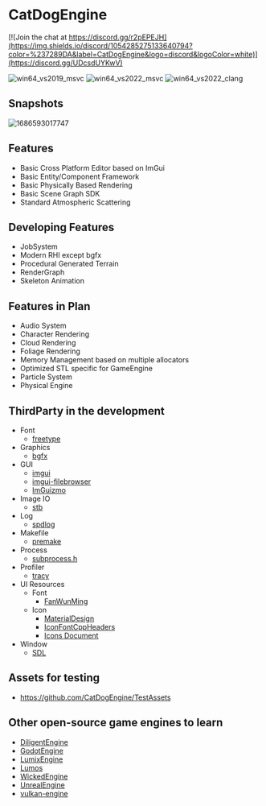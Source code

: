 # CatDogEngine

[![Join the chat at https://discord.gg/r2pEPEJH](https://img.shields.io/discord/1054285275133640794?color=%237289DA&label=CatDogEngine&logo=discord&logoColor=white)](https://discord.gg/UDcsdUYKwV)

![win64_vs2019_msvc](https://github.com/CatDogEngine/CatDogEngine/actions/workflows/win64_vs2019_msvc.yml/badge.svg?branch=main)
![win64_vs2022_msvc](https://github.com/CatDogEngine/CatDogEngine/actions/workflows/win64_vs2022_msvc.yml/badge.svg?branch=main)
![win64_vs2022_clang](https://github.com/CatDogEngine/CatDogEngine/actions/workflows/win64_vs2022_clang.yml/badge.svg?branch=main)

## Snapshots

![1686593017747](https://github.com/CatDogEngine/CatDogEngine/assets/75730859/8836be81-3358-42c8-a922-78c6b5001130)

## Features

* Basic Cross Platform Editor based on ImGui
* Basic Entity/Component Framework
* Basic Physically Based Rendering
* Basic Scene Graph SDK
* Standard Atmospheric Scattering

## Developing Features

* JobSystem
* Modern RHI except bgfx
* Procedural Generated Terrain
* RenderGraph
* Skeleton Animation

## Features in Plan

* Audio System
* Character Rendering
* Cloud Rendering
* Foliage Rendering
* Memory Management based on multiple allocators
* Optimized STL specific for GameEngine
* Particle System
* Physical Engine

## ThirdParty in the development

* Font
  * [freetype](https://github.com/freetype/freetype)
* Graphics
  * [bgfx](https://github.com/bkaradzic/bgfx)
* GUI
  * [imgui](https://github.com/ocornut/imgui)
  * [imgui-filebrowser](https://github.com/AirGuanZ/imgui-filebrowser)
  * [ImGuizmo](https://github.com/CedricGuillemet/ImGuizmo)
* Image IO
  * [stb](https://github.com/nothings/stb)  
* Log
  * [spdlog](https://github.com/gabime/spdlog)
* Makefile
  * [premake](https://github.com/premake/premake-core)
* Process
  * [subprocess.h](https://github.com/sheredom/subprocess.h)
* Profiler
  * [tracy](https://github.com/wolfpld/tracy)
* UI Resources
  * Font
    * [FanWunMing](https://github.com/ayaka14732/FanWunMing)
  * Icon
    * [MaterialDesign](https://github.com/Templarian/MaterialDesign)
    * [IconFontCppHeaders](https://github.com/juliettef/IconFontCppHeaders)
    * [Icons Document](https://pictogrammers.com/library/mdi/)  
* Window
  * [SDL](https://github.com/libsdl-org/SDL)

## Assets for testing

* https://github.com/CatDogEngine/TestAssets

## Other open-source game engines to learn

* [DiligentEngine](https://github.com/DiligentGraphics/DiligentEngine)
* [GodotEngine](https://github.com/godotengine/godot)
* [LumixEngine](https://github.com/nem0/LumixEngine)
* [Lumos](https://github.com/jmorton06/Lumos)
* [WickedEngine](https://github.com/turanszkij/WickedEngine)
* [UnrealEngine](https://github.com/EpicGames/UnrealEngine)
* [vulkan-engine](https://github.com/Division/vulkan-engine)
